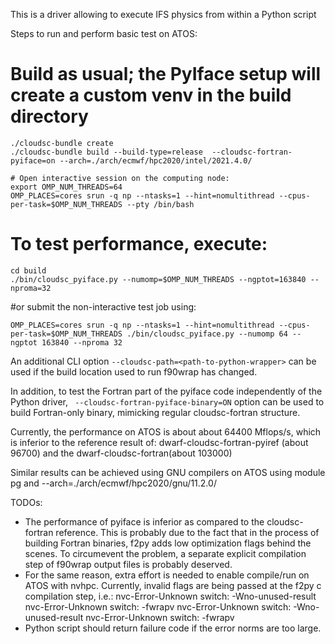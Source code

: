 This is a driver allowing to execute IFS physics from within a Python script

Steps to run and perform basic test  on ATOS:
# Build as usual; the PyIface setup will create a custom venv in the build directory
```
./cloudsc-bundle create
./cloudsc-bundle build --build-type=release  --cloudsc-fortran-pyiface=on --arch=./arch/ecmwf/hpc2020/intel/2021.4.0/
```

```
# Open interactive session on the computing node:
export OMP_NUM_THREADS=64
OMP_PLACES=cores srun -q np --ntasks=1 --hint=nomultithread --cpus-per-task=$OMP_NUM_THREADS --pty /bin/bash 
```
# To test performance, execute:
```
cd build
./bin/cloudsc_pyiface.py --numomp=$OMP_NUM_THREADS --ngptot=163840 --nproma=32
```
#or submit the non-interactive test job using:
```
OMP_PLACES=cores srun -q np --ntasks=1 --hint=nomultithread --cpus-per-task=$OMP_NUM_THREADS ./bin/cloudsc_pyiface.py --numomp 64 --ngptot 163840 --nproma 32
```
An additional CLI option ``--cloudsc-path=<path-to-python-wrapper>``
can be used if the build location used to run f90wrap has changed.

In addition, to test the Fortran part of the pyiface code independently of the Python driver, 
`` --cloudsc-fortran-pyiface-binary=ON`` option can be used to build Fortran-only binary, mimicking
regular cloudsc-fortran structure.

Currently, the performance on ATOS is about about 64400 Mflops/s, which is inferior to the reference result of:
dwarf-cloudsc-fortran-pyiref (about 96700) and the dwarf-cloudsc-fortran(about 103000)

Similar results can be achieved using GNU compilers on ATOS using module pg and --arch=./arch/ecmwf/hpc2020/gnu/11.2.0/

TODOs:
- The performance of pyiface is inferior as compared to the cloudsc-fortran reference. This is probably due to the fact that in the process of building Fortran binaries, f2py adds low optimization flags behind the scenes. To circumevent the problem, a separate explicit compilation step of f90wrap output files is probably deserved. 
- For the same reason, extra effort is needed to enable compile/run on ATOS with nvhpc. Currently, invalid flags are being passed at the f2py c compilation step, i.e.:
nvc-Error-Unknown switch: -Wno-unused-result
nvc-Error-Unknown switch: -fwrapv
nvc-Error-Unknown switch: -Wno-unused-result
nvc-Error-Unknown switch: -fwrapv
- Python script should return failure code if the error norms are too large.



